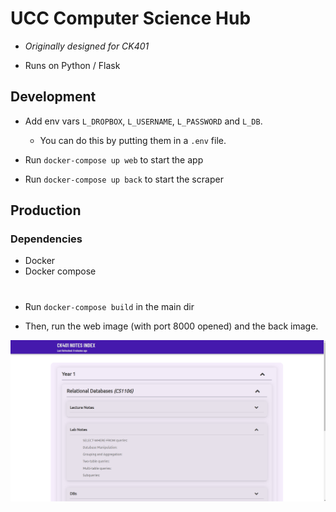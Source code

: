 # UCC Computer Science Hub

- *Originally designed for CK401*

- Runs on Python / Flask

## Development

- Add env vars `L_DROPBOX`, `L_USERNAME`, `L_PASSWORD` and `L_DB`.
    - You can do this by putting them in a `.env` file.

- Run `docker-compose up web` to start the app

- Run `docker-compose up back` to start the scraper

## Production

### Dependencies
 - Docker
 - Docker compose

#


- Run `docker-compose build` in the main dir

- Then, run the web image (with port 8000 opened) and the back image.


![](./scr.png?raw=true)
